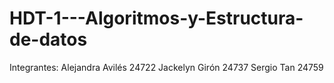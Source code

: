 # HDT-1---Algoritmos-y-Estructura-de-datos
Integrantes:
  Alejandra Avilés 24722
  Jackelyn Girón 24737
  Sergio Tan 24759
